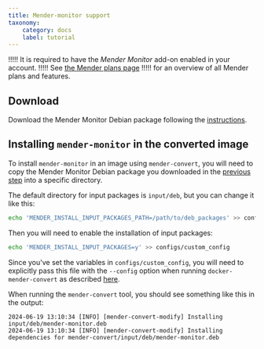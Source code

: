 ```yaml
---
title: Mender-monitor support
taxonomy:
    category: docs
    label: tutorial
---
```


!!!!! It is required to have the _Mender Monitor_ add-on enabled in your account.
!!!!! See [the Mender plans page](https://mender.io/pricing/plans?target=_blank)
!!!!! for an overview of all Mender plans and features.

## Download

Download the Mender Monitor Debian package following the [instructions](../../../12.Downloads/docs.md#monitor).

## Installing `mender-monitor` in the converted image

To install `mender-monitor` in an image using `mender-convert`, you will need to copy the Mender Monitor Debian package you downloaded in the [previous step](#download) into a specific directory.

The default directory for input packages is `input/deb`, but you can change it like this:

```bash
echo 'MENDER_INSTALL_INPUT_PACKAGES_PATH=/path/to/deb_packages' >> configs/custom_config
```

Then you will need to enable the installation of input packages:

```bash
echo 'MENDER_INSTALL_INPUT_PACKAGES=y' >> configs/custom_config
```

Since you've set the variables in `configs/custom_config`, you will need to
explicitly pass this file with the `--config` option when running `docker-mender-convert` as described [here](../../02.Convert-a-Mender-Debian-image/01.Customization/docs.md#configuration-files).

When running the `mender-convert` tool, you should see something like this in the output:

```
2024-06-19 13:10:34 [INFO] [mender-convert-modify] Installing input/deb/mender-monitor.deb
2024-06-19 13:10:34 [INFO] [mender-convert-modify] Installing dependencies for mender-convert/input/deb/mender-monitor.deb
```
